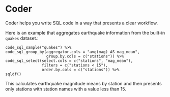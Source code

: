 # Coder

Coder helps you write SQL code in a way that presents a clear workflow.

Here is an example that aggregates earthquake information from the built-in
`quakes` dataset.:

    code_sql_sample("quakes") %>%
    code_sql_group_by(aggregator.cols = "avg(mag) AS mag_mean",
                      group.by.cols = c("stations")) %>%
    code_sql_select(select.cols = c("stations", "mag_mean"),
                    filters = c("stations < 15"),
                    order.by.cols = c("stations")) %>%
    sqldf()

This calculates earthquake magnitude means by station and then presents only stations with station names with a value less than 15.
